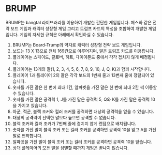 # BRUMP

BRUMP는 bangtal 라이브러리를 이용하여 개발한 간단한 게임입니다. 체스와 같은 전략 보드 게임과 캐릭터 성장형 게임 그리고 트럼프 카드의 특성을 조합하여 개발한 게임입니다. 게임의 자세한 규칙은 아래에서 확인하실 수 있습니다.

01. BRUMP는 Board-Trump의 약자로 캐릭터 성장형 전략 보드 게임입니다.
02. 보드는 13 X 13으로 전체 169칸으로 이루어지며, 말은 트럼프 카드를 이용합니다.
03. 플레이어는 스페이드, 클로버, 하트, 다이아몬드 중에서 각각 겹치지 않게 배정됩니다.
04. 플레이어는 13개의 말(1, 2, 3, 4, 5, 6, 7, 8, 9, 10, J, Q, K)과 함께 시작합니다.
05. 플레이어 1과 플레이어 2의 말은 각각 보드의 1번째 줄과 13번째 줄에 정렬되어 있습니다.
06. 숫자를 가진 말은 한 번에 최대 1칸, 알파벳을 가진 말은 한 번에 최대 2칸 씩 이동할 수 있습니다.
07. 숫자를 가진 말은 공격력 1, J를 가진 말은 공격력 5, Q와 K를 가진 말은 공격력 10을 가지고 있습니다.
08. 아군, 적군, 블랙 조커와 컬러 조커를 공격하면 대상의 공격력을 얻을 수 있습니다.
09. 대상의 공격력이 선택한 말보다 높으면 공격할 수 없습니다.
10. 블랙 조커와 컬러 조커가 7번째 줄에 겹치지 않게 랜덤으로 배치됩니다.
11. 숫자를 가진 말이 블랙 조커 또는 컬러 조커를 공격하면 공격력 10을 얻고 A를 가진 말로 변화합니다.
12. 알파벳을 가진 말이 블랙 조커 또는 컬러 조커를 공격하면 공격력 10을 얻습니다.
13. 상대 플레이어의 모든 말을 섬멸할 때까지 게임은 끝나지 않습니다.

